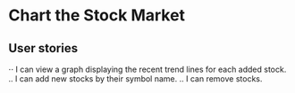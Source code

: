 # Chart the Stock Market

## User stories
⋅⋅ I can view a graph displaying the recent trend lines for each added stock.
.. I can add new stocks by their symbol name.
.. I can remove stocks.